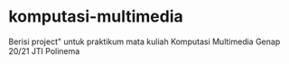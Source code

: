 # komputasi-multimedia
Berisi project" untuk praktikum mata kuliah Komputasi Multimedia Genap 20/21 JTI Polinema
